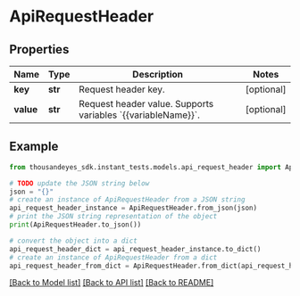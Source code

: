 # ApiRequestHeader


## Properties

Name | Type | Description | Notes
------------ | ------------- | ------------- | -------------
**key** | **str** | Request header key. | [optional] 
**value** | **str** | Request header value. Supports variables &#x60;{{variableName}}&#x60;. | [optional] 

## Example

```python
from thousandeyes_sdk.instant_tests.models.api_request_header import ApiRequestHeader

# TODO update the JSON string below
json = "{}"
# create an instance of ApiRequestHeader from a JSON string
api_request_header_instance = ApiRequestHeader.from_json(json)
# print the JSON string representation of the object
print(ApiRequestHeader.to_json())

# convert the object into a dict
api_request_header_dict = api_request_header_instance.to_dict()
# create an instance of ApiRequestHeader from a dict
api_request_header_from_dict = ApiRequestHeader.from_dict(api_request_header_dict)
```
[[Back to Model list]](../README.md#documentation-for-models) [[Back to API list]](../README.md#documentation-for-api-endpoints) [[Back to README]](../README.md)


